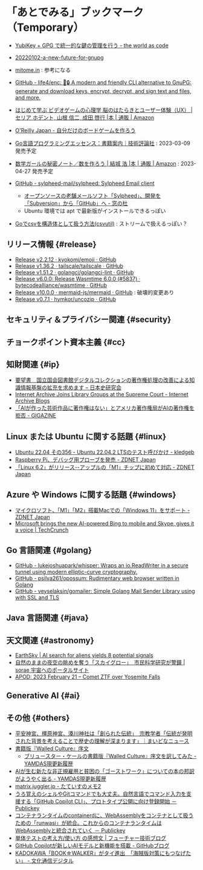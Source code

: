 # 「あとでみる」ブックマーク（Temporary）

- [YubiKey + GPG で統一的な鍵の管理を行う - the world as code](https://chroju.dev/blog/yubikey_gpg_with_git_commit_signing_and_ssh)
- [20220102-a-new-future-for-gnupg](https://gnupg.org/blog/20220102-a-new-future-for-gnupg.html)
- [mitome.in](https://mitome.in/) : 参考になる
- [GitHub - life4/enc: 🔑🔒 A modern and friendly CLI alternative to GnuPG: generate and download keys, encrypt, decrypt, and sign text and files, and more.](https://github.com/life4/enc)

- [はじめて学ぶ ビデオゲームの心理学 脳のはたらきとユーザー体験（UX） | セリア ホデント, 山根 信二, 成田 啓行 |本 | 通販 | Amazon](https://www.amazon.co.jp/%E3%81%AF%E3%81%98%E3%82%81%E3%81%A6%E5%AD%A6%E3%81%B6-%E3%83%93%E3%83%87%E3%82%AA%E3%82%B2%E3%83%BC%E3%83%A0%E3%81%AE%E5%BF%83%E7%90%86%E5%AD%A6-%E8%84%B3%E3%81%AE%E3%81%AF%E3%81%9F%E3%82%89%E3%81%8D%E3%81%A8%E3%83%A6%E3%83%BC%E3%82%B6%E3%83%BC%E4%BD%93%E9%A8%93%EF%BC%88UX%EF%BC%89-%E3%82%BB%E3%83%AA%E3%82%A2-%E3%83%9B%E3%83%87%E3%83%B3%E3%83%88/dp/4571210450)
- [O'Reilly Japan - 自分だけのボードゲームを作ろう](https://www.oreilly.co.jp//books/9784814400164/)
- [Go言語プログラミングエッセンス：書籍案内｜技術評論社](https://gihyo.jp/book/2023/978-4-297-13419-8) : 2023-03-09 発売予定
- [数学ガールの秘密ノート／数を作ろう | 結城 浩 |本 | 通販 | Amazon](https://www.amazon.co.jp/%E6%95%B0%E5%AD%A6%E3%82%AC%E3%83%BC%E3%83%AB%E3%81%AE%E7%A7%98%E5%AF%86%E3%83%8E%E3%83%BC%E3%83%88%EF%BC%8F%E6%95%B0%E3%82%92%E4%BD%9C%E3%82%8D%E3%81%86-%E7%B5%90%E5%9F%8E-%E6%B5%A9/dp/4815615411) : 2023-04-27 発売予定

- [GitHub - sylpheed-mail/sylpheed: Sylpheed Email client](https://github.com/sylpheed-mail/sylpheed)
  - [オープンソースの老舗メールソフト「Sylpheed」、開発を「Subversion」から「GitHub」へ - 窓の杜](https://forest.watch.impress.co.jp/docs/news/1460526.html)
  - Ubuntu 環境では apt で最新版がインストールできるっぽい

- [Goでcsvを構造体として扱う方法(csvutil)](https://zenn.dev/axpensive/articles/f69f377f46fd89) : ストリームで扱えるっぽい？


## リリース情報 {#release}

- [Release v2.2.12 · kyokomi/emoji · GitHub](https://github.com/kyokomi/emoji/releases/tag/v2.2.12)
- [Release v1.36.2 · tailscale/tailscale · GitHub](https://github.com/tailscale/tailscale/releases/tag/v1.36.2)
- [Release v1.51.2 · golangci/golangci-lint · GitHub](https://github.com/golangci/golangci-lint/releases/tag/v1.51.2)
- [Release v6.0.0: Release Wasmtime 6.0.0 (#5837) · bytecodealliance/wasmtime · GitHub](https://github.com/bytecodealliance/wasmtime/releases/tag/v6.0.0)
- [Release v10.0.0 · mermaid-js/mermaid · GitHub](https://github.com/mermaid-js/mermaid/releases/tag/v10.0.0) : 破壊的変更あり
- [Release v0.7.1 · hymkor/uncozip · GitHub](https://github.com/hymkor/uncozip/releases/tag/v0.7.1)

## セキュリティ＆プライバシー関連 {#security}


## チョークポイント資本主義 {#cc}


## 知財関連 {#ip}

- [要望書　国立国会図書館デジタルコレクションの著作権処理の改善による知識情報基盤の拡充を求めます – 日本史研究会](https://www.nihonshiken.jp/%e8%a6%81%e6%9c%9b%e6%9b%b8%e3%80%80%e5%9b%bd%e7%ab%8b%e5%9b%bd%e4%bc%9a%e5%9b%b3%e6%9b%b8%e9%a4%a8%e3%83%87%e3%82%b8%e3%82%bf%e3%83%ab%e3%82%b3%e3%83%ac%e3%82%af%e3%82%b7%e3%83%a7%e3%83%b3%e3%81%ae/)
- [Internet Archive Joins Library Groups at the Supreme Court - Internet Archive Blogs](https://blog.archive.org/2023/02/21/internet-archive-joins-library-groups-at-the-supreme-court/)
- [「AIが作った芸術作品に著作権はない」とアメリカ著作権局がAIの著作権を拒否 - GIGAZINE](https://gigazine.net/news/20220222-copyright-ai-generated-art/)

## Linux または Ubuntu に関する話題 {#linux}

- [Ubuntu 22.04 その356 - Ubuntu 22.04.2 LTSのテスト呼びかけ - kledgeb](https://kledgeb.blogspot.com/2023/02/ubuntu-2204-356-ubuntu-22042-lts.html)
- [Raspberry Pi、デバッグ用プローブを発売 - ZDNET Japan](https://japan.zdnet.com/article/35200305/)
- [「Linux 6.2」がリリース--アップルの「M1」チップに初めて対応 - ZDNET Japan](https://japan.zdnet.com/article/35200369/)

## Azure や Windows に関する話題 {#windows}

- [マイクロソフト、「M1」「M2」搭載Macでの「Windows 11」をサポート - ZDNET Japan](https://japan.zdnet.com/article/35200248/)
- [Microsoft brings the new AI-powered Bing to mobile and Skype, gives it a voice | TechCrunch](https://techcrunch.com/2023/02/22/microsoft-brings-the-new-ai-powered-bing-to-mobile-and-skype/)

## Go 言語関連 {#golang}

- [GitHub - lukejoshuapark/whisper: Wraps an io.ReadWriter in a secure tunnel using modern elliptic-curve cryptography.](https://github.com/lukejoshuapark/whisper)
- [GitHub - psilva261/opossum: Rudimentary web browser written in Golang](https://github.com/psilva261/opossum)
- [GitHub - veyselaksin/gomailer: Simple Golang Mail Sender Library using with SSL and TLS](https://github.com/veyselaksin/gomailer)

## Java  言語関連 {#java}


## 天文関連 {#astronomy}

- [EarthSky | AI search for aliens yields 8 potential signals](https://earthsky.org/space/ai-search-for-aliens-breakthrough-listen-seti-8-potential-signals/)
- [自然のままの夜空の眺めを奪う「スカイグロー」　市民科学研究が警鐘 | sorae 宇宙へのポータルサイト](https://sorae.info/astronomy/2023022x-skyglow.html)
- [APOD: 2023 February 21 – Comet ZTF over Yosemite Falls](https://apod.nasa.gov/apod/ap230221.html)

## Generative AI {#ai}


## その他 {#others}

- [平安神宮、橿原神宮、湊川神社は「創られた伝統」　宗教学者「伝統が発明された背景を考えることで歴史の理解が深まります」｜まいどなニュース](https://maidonanews.jp/article/14842857)
- [書籍版『Walled Culture』序文](https://www.yamdas.org/column/technique/walled_culture_forewordj.html)
  - [ブリュースター・ケールの書籍版『Walled Culture』序文を訳してみた - YAMDAS現更新履歴](https://yamdas.hatenablog.com/entry/20230220/walled_culture_foreword)
- [AIが生む新たな非正規雇用と貧困の「ゴーストワーク」についての本の邦訳がようやく出る - YAMDAS現更新履歴](https://yamdas.hatenablog.com/entry/20230220/ghost-work)
- [matrix.juggler.jp  - たていすのメモ2](https://tateisu.hatenablog.com/entry/2023/01/20/164203)
- [うろ覚えのシェルやGitコマンドでも大丈夫。自然言語でコマンド入力を支援する「GitHub Copilot CLI」、プロトタイプ公開に向け登録開始 － Publickey](https://www.publickey1.jp/blog/23/gitgithub_copilot_cli.html)
- [コンテナランタイムのcontainerdに、WebAssemblyをコンテナとして扱うための「runwasi」が統合。これからのコンテナランタイムはWebAssemblyと統合されていく － Publickey](https://www.publickey1.jp/blog/23/containerdwebassemblyrunwasiwebassembly.html)
- [単体テストの考え方/使い方 の感想文 | フューチャー技術ブログ](https://future-architect.github.io/articles/20230220a/)
- [GitHub Copilotが新しいAIモデルと新機能を搭載 - GitHubブログ](https://github.blog/jp/2023-02-21-github-copilot-now-has-a-better-ai-model-and-new-capabilities/)
- [KADOKAWA「BOOK☆WALKER」がタイ進出　「海賊版対策にもつなげたい」 - 文化通信デジタル](https://www.bunkanews.jp/article/317826/)

<!-- eof -->
